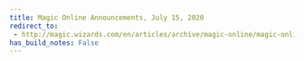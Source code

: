 ```yaml
---
title: Magic Online Announcements, July 15, 2020
redirect_to:
 - http://magic.wizards.com/en/articles/archive/magic-online/magic-online-announcements-july-15-2020
has_build_notes: False
---
```

